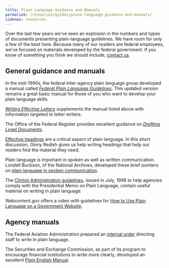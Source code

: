 ```yaml
---
title: Plain Language Guidance and Manuals
permalink: /resources/guides/plain-language-guidance-and-manuals/
sidenav: resources
---
```


Over the last few years we've seen an explosion in the numbers and types of documents presenting plain-language guidelines. We have room for only a few of the best here. Because many of our readers are federal employees, we've focused on materials developed by the federal government. If you know of something you think we should include, [contact us](#).

## General guidance and manuals

In the mid-1990s, the federal inter-agency plain language group developed a manual called _[Federal Plain Language Guidelines](reader-friendly.cfm)_. This updated version remains a great basic manual for those of you who want to develop your plain language skills.

_[Writing Effective Letters](letters.cfm)_ supplements the manual listed above with information targeted to letter writers.

The Office of the Federal Register provides excellent guidance on _[Drafting Legal Documents](http://www.archives.gov/federal-register/write/legal-docs/)_.

[Effective headings](headings.cfm) are a critical aspect of plain language. In this short discussion, Ginny Redish gives us help writing headings that help our readers find the material they need.

Plain language is important in spoken as well as written communication. Londell Buckson, of the National Archives, developed these brief pointers on [plain language in spoken communication](verbal.cfm).

The [Clinton Administration guidelines](PresMemoGuidelines.cfm), issued in July, 1998 to help agencies comply with the Presidential Memo on Plain Language, contain useful material on writing in plain language.

Webcontent.gov offers a video with guidelines for [How to Use Plain Language on a Government Website](http://www.howcast.com/videos/241179-How-To-Use-Plain-Language-on-a-Government-Website/).

## Agency manuals

The Federal Aviation Administration prepared an [internal order](http://www.faa.gov/documentlibrary/media/order/branding_writing/order1000_36.pdf) directing staff to write in plain language.

The Securities and Exchange Commission, as part of its program to encourage financial institutions to write more clearly, developed an excellent [Plain English Manual](http://www.sec.gov/news/extra/handbook.htm).
